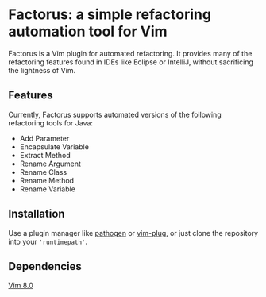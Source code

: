 # Factorus: a simple refactoring automation tool for Vim

Factorus is a Vim plugin for automated refactoring. It provides 
many of the refactoring features found in IDEs like Eclipse or 
IntelliJ, without sacrificing the lightness of Vim.

## Features

Currently, Factorus supports automated versions of the following
refactoring tools for Java:
* Add Parameter
* Encapsulate Variable
* Extract Method
* Rename Argument
* Rename Class
* Rename Method
* Rename Variable

## Installation

Use a plugin manager like [pathogen](https://github.com/tpope/vim-pathogen) or [vim-plug](https://github.com/junegunn/vim-plug), or just clone the repository into your `'runtimepath'`. 

## Dependencies

[Vim 8.0](http://vim.org/)
